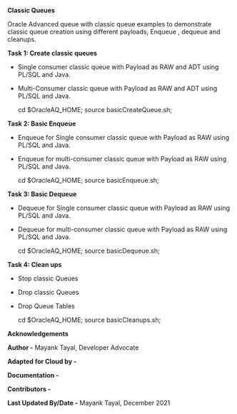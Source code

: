 **Classic Queues**

Oracle Advanced queue with classic queue examples to demonstrate classic queue creation using different payloads, Enqueue , dequeue and cleanups.

**Task 1: Create classic queues**

- Single consumer classic queue with Payload as RAW and  ADT using PL/SQL and Java.

- Multi-Consumer classic queue with Payload as RAW and  ADT using PL/SQL and Java.
    
    <copy>
    
    cd $OracleAQ_HOME; source basicCreateQueue.sh;
    
    </copy>
    

**Task 2: Basic Enqueue**

- Enqueue for Single consumer classic queue with Payload as RAW using PL/SQL and Java.

- Enqueue for multi-consumer classic queue with Payload as RAW using PL/SQL and Java.
    
    <copy>
    
    cd $OracleAQ_HOME; source basicEnqueue.sh;
    
    </copy>

**Task 3: Basic Dequeue**

- Dequeue for Single consumer classic queue with Payload as RAW using PL/SQL and Java.

- Dequeue for multi-consumer classic queue with Payload as RAW using PL/SQL and Java.
    
     <copy>
    
    cd $OracleAQ_HOME; source basicDequeue.sh;
    
    </copy>

**Task 4: Clean ups**

- Stop classic Queues
   
- Drop classic Queues 
   
- Drop Queue Tables

    <copy>
    
    cd $OracleAQ_HOME; source basicCleanups.sh;
    
    </copy>
    
    
    
**Acknowledgements**

**Author -** Mayank Tayal, Developer Advocate 

**Adapted for Cloud by -** 

**Documentation -** 

**Contributors -** 

**Last Updated By/Date -** Mayank Tayal, December 2021
